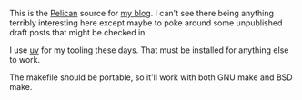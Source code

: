 This is the [Pelican][] source for [my blog][]. I can't see there being
anything terribly interesting here except maybe to poke around some unpublished
draft posts that might be checked in.

I use [uv][] for my tooling these days. That must be installed for anything
else to work.

The makefile should be portable, so it'll work with both GNU make and BSD make.

[Pelican]: https://github.com/getpelican/pelican
[my blog]: https://keith.gaughan.ie/
[uv]: https://docs.astral.sh/uv/
